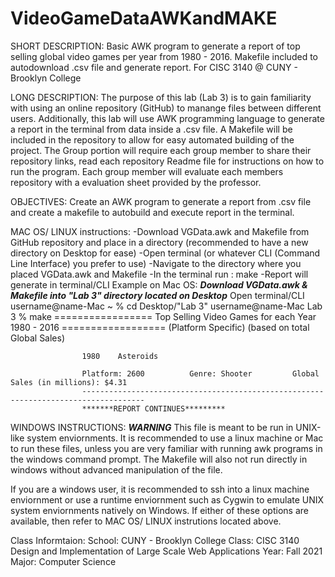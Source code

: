 # VideoGameDataAWKandMAKE
SHORT DESCRIPTION: Basic AWK program to generate a report of top selling global video games per year from 1980 - 2016. Makefile included to autodownload .csv file and generate report. For CISC 3140 @ CUNY - Brooklyn College

LONG DESCRIPTION: The purpose of this lab (Lab 3) is to gain familiarity with using an online repository (GitHub) to manange files between different users. Additionally, this lab will use AWK programming language to generate a report in the terminal from data inside a .csv file. A Makefile will be included in the repository to allow for easy automated building of the project. The Group portion will require each group member to share their repository links, read each repository Readme file for instructions on how to run the program. Each group member will evaluate each members repository with a evaluation sheet provided by the professor.

OBJECTIVES: Create an AWK program to generate a report from .csv file and create a makefile to autobuild and execute report in the terminal.

MAC OS/ LINUX instructions:
-Download VGData.awk and Makefile from GitHub repository and place in a directory (recommended to have a new directory on Desktop for ease)
-Open terminal (or whatever CLI (Command Line Interface) you prefer to use)
-Navigate to the directory where you placed VGData.awk and Makefile
-In the terminal run : make
-Report will generate in terminal/CLI
  Example on Mac OS:
                    *******Download VGData.awk & Makefile into "Lab 3" directory located on Desktop*******
                    Open terminal/CLI
                    username@name-Mac ~ % cd Desktop/"Lab 3"
                    username@name-Mac Lab 3 % make
                    ================= Top Selling Video Games for each Year 1980 - 2016 ==================
                                                   (Platform Specific)
                                               (based on total Global Sales)

                    1980    Asteroids

                    Platform: 2600        	Genre: Shooter         Global Sales (in millions): $4.31
                    ------------------------------------------------------------------------------------
                    *******REPORT CONTINUES*********

WINDOWS INSTRUCTIONS: ***WARNING*** This file is meant to be run in UNIX-like system enviornments. It is recommended to use a linux machine or Mac to run these files, unless you are very familiar with running awk programs in the windows command prompt. The Makefile will also not run directly in windows without advanced manipulation of the file.

If you are a windows user, it is recommended to ssh into a linux machine enviornment or use a runtime enviornment such as Cygwin to emulate UNIX system enviornments natively on Windows. If either of these options are available, then refer to MAC OS/ LINUX instrutions located above.

Class Informtaion:
School: CUNY - Brooklyn College
Class: CISC 3140 Design and Implementation of Large Scale Web Applications 
Year: Fall 2021
Major: Computer Science

